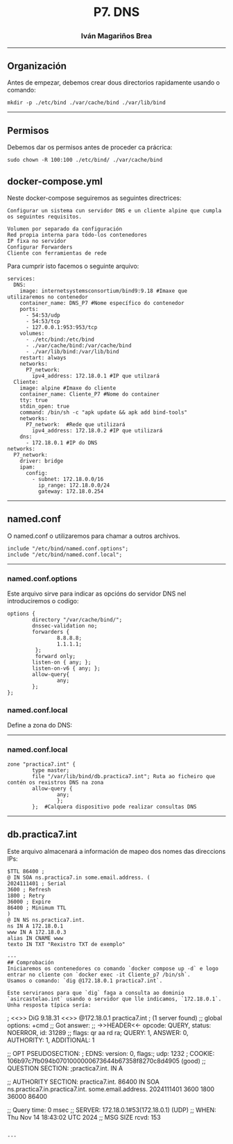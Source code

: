<h1>
<p align=center>
P7. DNS
</p>
</h1>
<h3>
<p align=center>
Iván Magariños Brea
</p>
</h3>

---
## Organización
Antes de empezar, debemos crear dous directorios rapidamente usando o comando:
```
mkdir -p ./etc/bind ./var/cache/bind ./var/lib/bind
```


---
## Permisos
Debemos dar os permisos antes de proceder ca prácrica:
```
sudo chown -R 100:100 ./etc/bind/ ./var/cache/bind
```

## docker-compose.yml
Neste docker-compose seguiremos as seguintes directrices:
```
Configurar un sistema cun servidor DNS e un cliente alpine que cumpla os seguintes requisitos.

Volumen por separado da configuración
Red propia interna para tódo-los contenedores
IP fixa no servidor
Configurar Forwarders
Cliente con ferramientas de rede
```
Para cumprir isto facemos o seguinte arquivo:
```
services:
  DNS: 
    image: internetsystemsconsortium/bind9:9.18 #Imaxe que utilizaremos no contenedor
    container_name: DNS_P7 #Nome específico do contenedor
    ports:
      - 54:53/udp
      - 54:53/tcp
      - 127.0.0.1:953:953/tcp 
    volumes:
      - ./etc/bind:/etc/bind
      - ./var/cache/bind:/var/cache/bind
      - ./var/lib/bind:/var/lib/bind
    restart: always 
    networks:
      P7_network:
        ipv4_address: 172.18.0.1 #IP que utilzará
  Cliente:
    image: alpine #Imaxe do cliente
    container_name: Cliente_P7 #Nome do container
    tty: true 
    stdin_open: true
    command: /bin/sh -c "apk update && apk add bind-tools" 
    networks:
      P7_network:  #Rede que utilizará
        ipv4_address: 172.18.0.2 #IP que utilizará
    dns:
      - 172.18.0.1 #IP do DNS
networks:
  P7_network: 
    driver: bridge
    ipam:
      config:
        - subnet: 172.18.0.0/16
          ip_range: 172.18.0.0/24
          gateway: 172.18.0.254
```

---
## named.conf
O named.conf o utilizaremos para chamar a outros archivos.
```
include "/etc/bind/named.conf.options";
include "/etc/bind/named.conf.local";
```

---
### named.conf.options
Este arquivo sirve para indicar as opcións do servidor DNS nel introduciremos o codigo:
```
options {
        directory "/var/cache/bind/"; 
        dnssec-validation no;
        forwarders {
                8.8.8.8; 
                1.1.1.1; 
         };
         forward only;
        listen-on { any; };
        listen-on-v6 { any; }; 
        allow-query{
                any;
        }; 
};
```

### named.conf.local
Define a zona do DNS:

---
### named.conf.local
```
zone "practica7.int" {
        type master; 
        file "/var/lib/bind/db.practica7.int"; Ruta ao ficheiro que contén os rexistros DNS na zona
        allow-query {
                any;
                };
        };  #Calquera dispositivo pode realizar consultas DNS
```


---
## db.practica7.int
Este arquivo almacenará a información de mapeo dos nomes das direccions IPs:
```
$TTL 86400 ; 
@ IN SOA ns.practica7.in some.email.address. (
2024111401 ; Serial 
3600 ; Refresh 
1800 ; Retry 
36000 ; Expire 
86400 ; Minimum TTL 
)
@ IN NS ns.practica7.int. 
ns IN A 172.18.0.1 
www IN A 172.18.0.3 
alias IN CNAME www 
texto IN TXT "Rexistro TXT de exemplo" 

---
## Comprobación
Iniciaremos os contenedores co comando `docker compose up -d` e logo entrar no cliente con `docker exec -it Cliente_p7 /bin/sh`.
Usamos o comando: `dig @172.18.0.1 practica7.int`.

Este serviranos para que `dig` faga a consulta ao dominio `asircastelao.int` usando o servidor que lle indicamos, `172.18.0.1`. Unha resposta típica sería: 
```
; <<>> DiG 9.18.31 <<>> @172.18.0.1 practica7.int
; (1 server found)
;; global options: +cmd
;; Got answer:
;; ->>HEADER<<- opcode: QUERY, status: NOERROR, id: 31289
;; flags: qr aa rd ra; QUERY: 1, ANSWER: 0, AUTHORITY: 1, ADDITIONAL: 1

;; OPT PSEUDOSECTION:
; EDNS: version: 0, flags:; udp: 1232
; COOKIE: 106b97c7fb094b0701000000673644b67358f8270c8d4905 (good)
;; QUESTION SECTION:
;practica7.int.			IN	A

;; AUTHORITY SECTION:
practica7.int.		86400	IN	SOA	ns.practica7.in.practica7.int. some.email.address. 2024111401 3600 1800 36000 86400

;; Query time: 0 msec
;; SERVER: 172.18.0.1#53(172.18.0.1) (UDP)
;; WHEN: Thu Nov 14 18:43:02 UTC 2024
;; MSG SIZE  rcvd: 153
```

---
